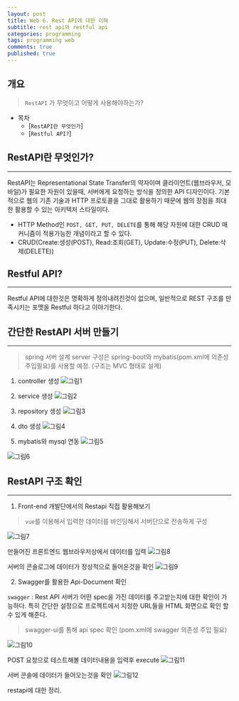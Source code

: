 ```yaml
---
layout: post
title: Web 6. Rest API에 대한 이해
subtitle: rest api와 restful api
categories: programming
tags: programming web
comments: true
published: true
---
```


## 개요
> `RestAPI` 가 무엇이고 어떻게 사용해야하는가?
  
- 목차
	- [`RestAPI란 무엇인가`]
	- [`Restful API?`]
  
## RestAPI란 무엇인가?
---
RestAPI는 Representational State Transfer의 약자이며 클라이언트(웹브라우저, 모바일)가 필요한 자원이 있을때, 서버에게 요청하는 방식을 정의한 API 디자인이다.
기본적으로 웹의 기존 기술과 HTTP 프로토콜을 그대로 활용하기 때문에 웹의 장점을 최대한 활용할 수 있는 아키텍처 스타일이다.

- HTTP Method인 `POST, GET, PUT, DELETE`를 통해 해당 자원에 대한 CRUD 매커니즘이 적용가능한 개념이라고 할 수 있다.
- CRUD(Create:생성(POST), Read:조회(GET), Update:수정(PUT), Delete:삭제(DELETE))

## Restful API?   
---
Restful API에 대한것은 명확하게 정의내려진것이 없으며, 일반적으로 REST 구조를 만족시키는 포맷을 Restful 하다고 이야기한다. 

## 간단한 RestAPI 서버 만들기
---
> spring 서버 설계
server 구성은 spring-boot와 mybatis(pom.xml에 의존성 주입필요)를 사용할 예정.
(구조는 MVC 형태로 설계)

1. controller 생성
![그림1](https://cdn.jsdelivr.net/gh/zunoxi/zunoxi.github.io/assets/img/dev/web/restapi/spring1.jpg)

2. service 생성
![그림2](https://cdn.jsdelivr.net/gh/zunoxi/zunoxi.github.io/assets/img/dev/web/restapi/service.jpg)

3. repository 생성
![그림3](https://cdn.jsdelivr.net/gh/zunoxi/zunoxi.github.io/assets/img/dev/web/restapi/repo.jpg)

4. dto 생성
![그림4](https://cdn.jsdelivr.net/gh/zunoxi/zunoxi.github.io/assets/img/dev/web/restapi/dto.jpg)

5. mybatis와 mysql 연동
![그림5](https://cdn.jsdelivr.net/gh/zunoxi/zunoxi.github.io/assets/img/dev/web/restapi/mybatis.jpg)

![그림6](https://cdn.jsdelivr.net/gh/zunoxi/zunoxi.github.io/assets/img/dev/web/restapi/sql.jpg)

## RestAPI 구조 확인
---

1. Front-end 개발단에서의 Restapi 직접 활용해보기
> `vue`를 이용해서 입력한 데이터를 바인딩해서 서버단으로 전송하게 구성
> 
![그림7](https://cdn.jsdelivr.net/gh/zunoxi/zunoxi.github.io/assets/img/dev/web/restapi/vscode.png)

만들어진 프론트엔드 웹브라우저상에서 데이터를 입력
![그림8](https://cdn.jsdelivr.net/gh/zunoxi/zunoxi.github.io/assets/img/dev/web/restapi/vue.jpg)

서버의 콘솔로그에 데이터가 정상적으로 들어온것을 확인
![그림9](https://cdn.jsdelivr.net/gh/zunoxi/zunoxi.github.io/assets/img/dev/web/restapi/console.jpg)

2. Swagger를 활용한 Api-Document 확인

`swagger` : Rest API 서버가 어떤 spec을 가진 데이터를 주고받는지에 대한 확인이 가능하다. 
특히 간단한 설정으로 프로젝트에서 지정한 URL들을 HTML 화면으로 확인 할 수 있게 해준다.

> swagger-ui를 통해 api spec 확인
(pom.xml에 swagger 의존성 주입 필요)

![그림10](https://cdn.jsdelivr.net/gh/zunoxi/zunoxi.github.io/assets/img/dev/web/restapi/swagger.jpg)

POST 요청으로 테스트해볼 데이터내용을 입력후 execute 
![그림11](https://cdn.jsdelivr.net/gh/zunoxi/zunoxi.github.io/assets/img/dev/web/restapi/swagger2.jpg)

서버 콘솔에 데이터가 들어오는것을 확인
![그림12](https://cdn.jsdelivr.net/gh/zunoxi/zunoxi.github.io/assets/img/dev/web/restapi/console2.jpg)

restapi에 대한 정리.
